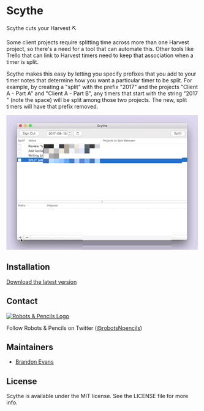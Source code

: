# Scythe

Scythe cuts your Harvest ⛏

Some client projects require splitting time across more than one Harvest project, so there's a need for a tool that can automate this. Other tools like Trello that can link to Harvest timers need to keep that association when a timer is split.

Scythe makes this easy by letting you specify prefixes that you add to your timer notes that determine how you want a particular timer to be split. For example, by creating a "split" with the prefix "2017" and the projects "Client A - Part A" and "Client A - Part B", any timers that start with the string "2017 " (note the space) will be split among those two projects. The new, split timers will have that prefix removed.

![](demo.gif)

## Installation

[Download the latest version](https://github.com/RobotsAndPencils/Scythe/releases/latest)

## Contact

[![Robots & Pencils Logo](http://f.cl.ly/items/2W3n1r2R0j2p2b3n3j3c/rnplogo.png)](http://www.robotsandpencils.com)

Follow Robots & Pencils on Twitter ([@robotsNpencils](https://twitter.com/robotsNpencils))

## Maintainers

- [Brandon Evans](https://github.com/interstateone)

## License

Scythe is available under the MIT license. See the LICENSE file for more info.

